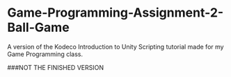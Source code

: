 # Game-Programming-Assignment-2-Ball-Game
A version of the Kodeco Introduction to Unity Scripting tutorial made for my Game Programming class.

###NOT THE FINISHED VERSION
